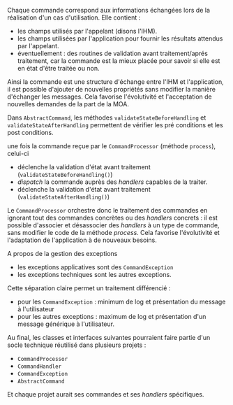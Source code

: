 Chaque commande correspond aux informations échangées lors de la réalisation d'un cas d'utilisation. Elle contient : 
* les champs utilisés par l'appelant (disons l'IHM).
* les champs utilisées par l'application pour fournir les résultats attendus par l'appelant.
* éventuellement : des routines de validation avant traitement/aprés traitement, car la commande est la mieux placée pour savoir si elle est en état d'être traitée ou non.

Ainsi la commande est une structure d'échange entre l'IHM et l'application, il est possible d'ajouter de nouvelles propriétés
sans modifier la manière d'échanger les messages. Cela favorise l'évolutivité et l'acceptation de nouvelles demandes de la part de la MOA.

Dans `AbstractCommand`, les méthodes `validateStateBeforeHandling` et `validateStateAfterHandling` permettent de vérifier les pré conditions et les post conditions.

une fois la commande reçue par le `CommandProcessor` (méthode `process`), celui-ci 

* déclenche la validation d'état avant traitement (`validateStateBeforeHandling()`)
* _dispatch_ la commande auprès des _handlers_ capables de la traiter.
* déclenche la validation d'état avant traitement (`validateStateAfterHandling()`) 

Le `CommandProcessor` orchestre donc le traitement des commandes en ignorant tout des commandes concrètes ou des _handlers_ concrets : il est possible d'associer et désassocier des _handlers_ à un type de commande, sans modifier le code de la méthode _process_. Cela favorise l'évolutivité et l'adaptation de l'application à de nouveaux besoins.

A propos de la gestion des exceptions

* les exceptions applicatives sont des `CommandException`
* les exceptions techniques sont les autres exceptions.

Cette séparation claire permet un traitement différencié :

* pour les `CommandException` : minimum de log et présentation du message à l'utilisateur
* pour les autres exceptions : maximum de log et présentation d'un message générique à l'utilisateur.

Au final, les classes et interfaces suivantes pourraient faire partie d'un socle technique réutilisé dans plusieurs projets : 

* `CommandProcessor`
* `CommandHandler`
* `CommandException`
* `AbstractCommand`

Et chaque projet aurait ses commandes et ses _handlers_ spécifiques.